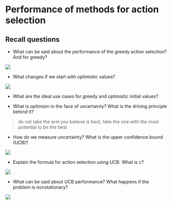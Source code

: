# Performance of methods for action selection

## Recall questions

- What can be said about the performance of the greedy action selection? And for greedy?

![](./static/AN/kpe1.png)

- What changes if we start with optimistic values?

![](./static/AN/kpe2.png)

- What are the ideal use cases for greedy and optimistic initial values?

- What is optimism in the face of uncertainty? What is the driving principle behind it?

>do not take the arm you believe is best, take the one with the most potential to be the best

- How do we measure uncertainty? What is the upper confidence bound (UCB)?

![](./static/AN/kpe3.png)

- Explain the formula for action selection using UCB. What is $c$?

![](./static/AN/kpe4.png)

- What can be said about UCB performance? What happens if the problem is nonstationary?

![](./static/AN/kpe5.png)